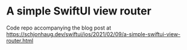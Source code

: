 # A simple SwiftUI view router

Code repo accompanying the blog post at https://schjonhaug.dev/swiftui/ios/2021/02/09/a-simple-swiftui-view-router.html

